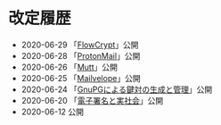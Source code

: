 # 改定履歴

- 2020-06-29 「[FlowCrypt](/email/flowcrypt)」公開
- 2020-06-28 「[ProtonMail](/email/protonmail)」公開
- 2020-06-26 「[Mutt](/email/mutt)」公開
- 2020-06-25 「[Mailvelope](/email/mailvelope)」公開
- 2020-06-24 「[GnuPGによる鍵対の生成と管理](/email/keyManagement)」公開
- 2020-06-20 「[電子署名と実社会](laws/)」公開
- 2020-06-12 公開
